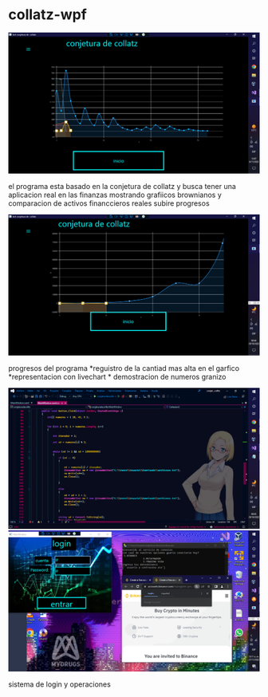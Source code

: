 # collatz-wpf
<img src="https://raw.githubusercontent.com/kernelboy34/collatz-wpf/main-ker/ssssssssssssss.PNG"/>
<p>el programa esta basado en la conjetura de collatz y busca tener una aplicacion real en las finanzas mostrando grafiicos brownianos y comparacion de activos financcieros reales subire progresos</p>
<img src="https://raw.githubusercontent.com/kernelboy34/collatz-wpf/main-ker/hfhfsa.PNG">
<p>progresos del programa 
 *reguistro de la cantiad mas alta en el garfico
 *representacion con livechart
 * demostracion de numeros granizo</p>
 <img src="https://raw.githubusercontent.com/kernelboy34/collatz-wpf/main-ker/sssss.PNG"/>
 <img src="https://raw.githubusercontent.com/kernelboy34/collatz-wpf/main-ker/iam.PNG"/>
 <p> sistema de login y operaciones</p>
